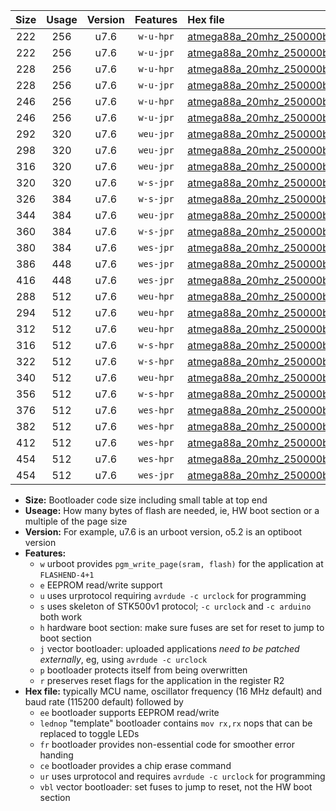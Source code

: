 |Size|Usage|Version|Features|Hex file|
|:-:|:-:|:-:|:-:|:--|
|222|256|u7.6|`w-u-hpr`|[atmega88a_20mhz_250000bps_ur.hex](https://raw.githubusercontent.com/stefanrueger/urboot/main//atmega88a_20mhz_250000bps_ur.hex)|
|222|256|u7.6|`w-u-jpr`|[atmega88a_20mhz_250000bps_ur_vbl.hex](https://raw.githubusercontent.com/stefanrueger/urboot/main//atmega88a_20mhz_250000bps_ur_vbl.hex)|
|228|256|u7.6|`w-u-hpr`|[atmega88a_20mhz_250000bps_lednop_ur.hex](https://raw.githubusercontent.com/stefanrueger/urboot/main//atmega88a_20mhz_250000bps_lednop_ur.hex)|
|228|256|u7.6|`w-u-jpr`|[atmega88a_20mhz_250000bps_lednop_ur_vbl.hex](https://raw.githubusercontent.com/stefanrueger/urboot/main//atmega88a_20mhz_250000bps_lednop_ur_vbl.hex)|
|246|256|u7.6|`w-u-hpr`|[atmega88a_20mhz_250000bps_lednop_fr_ur.hex](https://raw.githubusercontent.com/stefanrueger/urboot/main//atmega88a_20mhz_250000bps_lednop_fr_ur.hex)|
|246|256|u7.6|`w-u-jpr`|[atmega88a_20mhz_250000bps_lednop_fr_ur_vbl.hex](https://raw.githubusercontent.com/stefanrueger/urboot/main//atmega88a_20mhz_250000bps_lednop_fr_ur_vbl.hex)|
|292|320|u7.6|`weu-jpr`|[atmega88a_20mhz_250000bps_ee_ur_vbl.hex](https://raw.githubusercontent.com/stefanrueger/urboot/main//atmega88a_20mhz_250000bps_ee_ur_vbl.hex)|
|298|320|u7.6|`weu-jpr`|[atmega88a_20mhz_250000bps_ee_lednop_ur_vbl.hex](https://raw.githubusercontent.com/stefanrueger/urboot/main//atmega88a_20mhz_250000bps_ee_lednop_ur_vbl.hex)|
|316|320|u7.6|`weu-jpr`|[atmega88a_20mhz_250000bps_ee_lednop_fr_ur_vbl.hex](https://raw.githubusercontent.com/stefanrueger/urboot/main//atmega88a_20mhz_250000bps_ee_lednop_fr_ur_vbl.hex)|
|320|320|u7.6|`w-s-jpr`|[atmega88a_20mhz_250000bps_vbl.hex](https://raw.githubusercontent.com/stefanrueger/urboot/main//atmega88a_20mhz_250000bps_vbl.hex)|
|326|384|u7.6|`w-s-jpr`|[atmega88a_20mhz_250000bps_lednop_vbl.hex](https://raw.githubusercontent.com/stefanrueger/urboot/main//atmega88a_20mhz_250000bps_lednop_vbl.hex)|
|344|384|u7.6|`weu-jpr`|[atmega88a_20mhz_250000bps_ee_lednop_fr_ce_ur_vbl.hex](https://raw.githubusercontent.com/stefanrueger/urboot/main//atmega88a_20mhz_250000bps_ee_lednop_fr_ce_ur_vbl.hex)|
|360|384|u7.6|`w-s-jpr`|[atmega88a_20mhz_250000bps_lednop_fr_vbl.hex](https://raw.githubusercontent.com/stefanrueger/urboot/main//atmega88a_20mhz_250000bps_lednop_fr_vbl.hex)|
|380|384|u7.6|`wes-jpr`|[atmega88a_20mhz_250000bps_ee_vbl.hex](https://raw.githubusercontent.com/stefanrueger/urboot/main//atmega88a_20mhz_250000bps_ee_vbl.hex)|
|386|448|u7.6|`wes-jpr`|[atmega88a_20mhz_250000bps_ee_lednop_vbl.hex](https://raw.githubusercontent.com/stefanrueger/urboot/main//atmega88a_20mhz_250000bps_ee_lednop_vbl.hex)|
|416|448|u7.6|`wes-jpr`|[atmega88a_20mhz_250000bps_ee_lednop_fr_vbl.hex](https://raw.githubusercontent.com/stefanrueger/urboot/main//atmega88a_20mhz_250000bps_ee_lednop_fr_vbl.hex)|
|288|512|u7.6|`weu-hpr`|[atmega88a_20mhz_250000bps_ee_ur.hex](https://raw.githubusercontent.com/stefanrueger/urboot/main//atmega88a_20mhz_250000bps_ee_ur.hex)|
|294|512|u7.6|`weu-hpr`|[atmega88a_20mhz_250000bps_ee_lednop_ur.hex](https://raw.githubusercontent.com/stefanrueger/urboot/main//atmega88a_20mhz_250000bps_ee_lednop_ur.hex)|
|312|512|u7.6|`weu-hpr`|[atmega88a_20mhz_250000bps_ee_lednop_fr_ur.hex](https://raw.githubusercontent.com/stefanrueger/urboot/main//atmega88a_20mhz_250000bps_ee_lednop_fr_ur.hex)|
|316|512|u7.6|`w-s-hpr`|[atmega88a_20mhz_250000bps.hex](https://raw.githubusercontent.com/stefanrueger/urboot/main//atmega88a_20mhz_250000bps.hex)|
|322|512|u7.6|`w-s-hpr`|[atmega88a_20mhz_250000bps_lednop.hex](https://raw.githubusercontent.com/stefanrueger/urboot/main//atmega88a_20mhz_250000bps_lednop.hex)|
|340|512|u7.6|`weu-hpr`|[atmega88a_20mhz_250000bps_ee_lednop_fr_ce_ur.hex](https://raw.githubusercontent.com/stefanrueger/urboot/main//atmega88a_20mhz_250000bps_ee_lednop_fr_ce_ur.hex)|
|356|512|u7.6|`w-s-hpr`|[atmega88a_20mhz_250000bps_lednop_fr.hex](https://raw.githubusercontent.com/stefanrueger/urboot/main//atmega88a_20mhz_250000bps_lednop_fr.hex)|
|376|512|u7.6|`wes-hpr`|[atmega88a_20mhz_250000bps_ee.hex](https://raw.githubusercontent.com/stefanrueger/urboot/main//atmega88a_20mhz_250000bps_ee.hex)|
|382|512|u7.6|`wes-hpr`|[atmega88a_20mhz_250000bps_ee_lednop.hex](https://raw.githubusercontent.com/stefanrueger/urboot/main//atmega88a_20mhz_250000bps_ee_lednop.hex)|
|412|512|u7.6|`wes-hpr`|[atmega88a_20mhz_250000bps_ee_lednop_fr.hex](https://raw.githubusercontent.com/stefanrueger/urboot/main//atmega88a_20mhz_250000bps_ee_lednop_fr.hex)|
|454|512|u7.6|`wes-hpr`|[atmega88a_20mhz_250000bps_ee_lednop_fr_ce.hex](https://raw.githubusercontent.com/stefanrueger/urboot/main//atmega88a_20mhz_250000bps_ee_lednop_fr_ce.hex)|
|454|512|u7.6|`wes-jpr`|[atmega88a_20mhz_250000bps_ee_lednop_fr_ce_vbl.hex](https://raw.githubusercontent.com/stefanrueger/urboot/main//atmega88a_20mhz_250000bps_ee_lednop_fr_ce_vbl.hex)|

- **Size:** Bootloader code size including small table at top end
- **Useage:** How many bytes of flash are needed, ie, HW boot section or a multiple of the page size
- **Version:** For example, u7.6 is an urboot version, o5.2 is an optiboot version
- **Features:**
  + `w` urboot provides `pgm_write_page(sram, flash)` for the application at `FLASHEND-4+1`
  + `e` EEPROM read/write support
  + `u` uses urprotocol requiring `avrdude -c urclock` for programming
  + `s` uses skeleton of STK500v1 protocol; `-c urclock` and `-c arduino` both work
  + `h` hardware boot section: make sure fuses are set for reset to jump to boot section
  + `j` vector bootloader: uploaded applications *need to be patched externally*, eg, using `avrdude -c urclock`
  + `p` bootloader protects itself from being overwritten
  + `r` preserves reset flags for the application in the register R2
- **Hex file:** typically MCU name, oscillator frequency (16 MHz default) and baud rate (115200 default) followed by
  + `ee` bootloader supports EEPROM read/write
  + `lednop` "template" bootloader contains `mov rx,rx` nops that can be replaced to toggle LEDs
  + `fr` bootloader provides non-essential code for smoother error handing
  + `ce` bootloader provides a chip erase command
  + `ur` uses urprotocol and requires `avrdude -c urclock` for programming
  + `vbl` vector bootloader: set fuses to jump to reset, not the HW boot section
